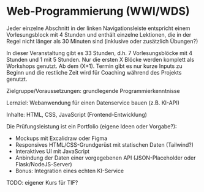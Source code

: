# Web-Programmierung (WWI/WDS)

Jeder einzelne Abschnitt in der linken Navigationsleiste entspricht einem Vorlesungsblock
mit 4 Stunden und enthält einzelne Lektionen, die in der Regel nicht länger als 30 Minuten
sind (inklusive oder zusätzlich Übungen?)

In dieser Veranstaltung gibt es 33 Stunden, d.h. 7 Vorlesungsblöcke mit 4 Stunden und 1 mit 
5 Stunden. Nur die ersten X Blöcke werden komplett als Workshops genutzt. Ab dem (X+1). Termin
gibt es nur kurze Inputs zu Beginn und die restliche Zeit wird für Coaching während des Projekts
genutzt.

Zielgruppe/Voraussetzungen: grundlegende Programmierkenntnisse

Lernziel: Webanwendung für einen Datenservice bauen (z.B. KI-API)

Inhalte: HTML, CSS, JavaScript (Frontend-Entwicklung)

Die Prüfungsleistung ist ein Portfolio (eigene Ideen oder Vorgabe?):

- Mockups mit Excalidraw oder Figma
- Responsives HTML/CSS-Grundgerüst mit statischen Daten (Tailwind?)
- Interaktives UI mit JavaScript
- Anbindung der Daten einer vorgegebenen API (JSON-Placeholder oder Flask/NodeJS-Server)
- Bonus: Integration eines echten KI-Service

        


TODO: eigener Kurs für TIF?